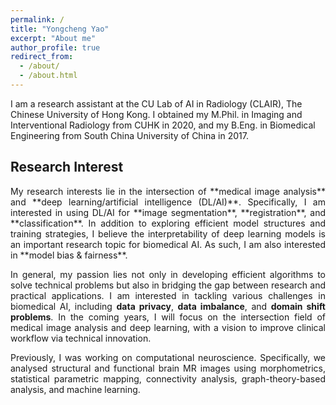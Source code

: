 ```yaml
---
permalink: /
title: "Yongcheng Yao"
excerpt: "About me"
author_profile: true
redirect_from: 
  - /about/
  - /about.html
---
```


I am a research assistant at the CU Lab of AI in Radiology (CLAIR), The Chinese University of Hong Kong. I obtained my M.Phil. in Imaging and Interventional Radiology from CUHK in 2020, and my B.Eng. in Biomedical Engineering from South China University of China in 2017. 




Research Interest
------
<div style="text-align: justify"> 
My research interests lie in the intersection of **medical image analysis** and **deep learning/artificial intelligence (DL/AI)**. Specifically, I am interested in using DL/AI for **image segmentation**, **registration**, and **classification**. In addition to exploring efficient model structures and training strategies, I believe the interpretability of deep learning models is an important research topic for biomedical AI. As such, I am also interested in **model bias & fairness**. 

In general, my passion lies not only in developing efficient algorithms to solve technical problems but also in bridging the gap between research and practical applications. I am interested in tackling various challenges in biomedical AI, including **data privacy**, **data imbalance**, and **domain shift problems**. In the coming years, I will focus on the intersection field of medical image analysis and deep learning, with a vision to improve clinical workflow via technical innovation.

Previously, I was working on computational neuroscience. Specifically, we analysed structural and functional brain MR images using morphometrics, statistical parametric mapping, connectivity analysis, graph-theory-based analysis, and machine learning.
</div>



